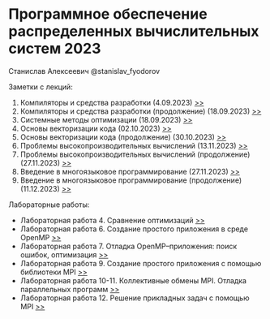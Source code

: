 # Программное обеспечение распределенных вычислительных систем 2023

Станислав Алексеевич @stanislav_fyodorov

Заметки с лекций:
01. Компиляторы и средства разработки (4.09.2023) [>>](notes/01.CompilersAndToolchain.md)
02. Компиляторы и средства разработки (продолжение) (18.09.2023) [>>](notes/02.CompilersAndToolchain.pt2.md)
02. Системные методы оптимизации (18.09.2023) [>>](notes/02.SystemOptimizationMethods.md)
03. Основы векторизации кода (02.10.2023) [>>](notes/03.CodeVectorizationBasics.md)
03. Основы векторизации кода (продолжение) (30.10.2023) [>>](notes/03.CodeVectorizationBasics.pt2.md)
04. Проблемы высокопроизводительных вычислений (13.11.2023) [>>](notes/04.HPCProblems.md)
04. Проблемы высокопроизводительных вычислений (продолжение) (27.11.2023) [>>](notes/04.HPCProblems.pt2.md)
05. Введение в многоязыковое программирование (27.11.2023) [>>](notes/05.MixedLanguageProgramming.md)
05. Введение в многоязыковое программирование (продолжение) (11.12.2023) [>>](notes/05.MixedLanguageProgramming.pt2.md)

Лабораторные работы:
- Лабораторная работа 4. Сравнение оптимизаций [>>](Lab4/report.md)
- Лабораторная работа 6. Создание простого приложения в среде OpenMP [>>](Lab6/report.md)
- Лабораторная работа 7. Отладка OpenMP–приложения: поиск ошибок, оптимизация [>>](Lab7/report.md)
- Лабораторная работа 9. Создание простого приложения с помощью библиотеки MPI [>>](Lab9/report.md)
- Лабораторная работа 10-11. Коллективные обмены MPI. Отладка параллельных программ [>>](Lab10-11/report.md)
- Лабораторная работа 12. Решение прикладных задач с помощью MPI [>>](Lab12/report.md)
